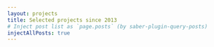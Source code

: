 ```yaml
---
layout: projects
title: Selected projects since 2013
# Inject post list as `page.posts` (by saber-plugin-query-posts)
injectAllPosts: true
---
```

